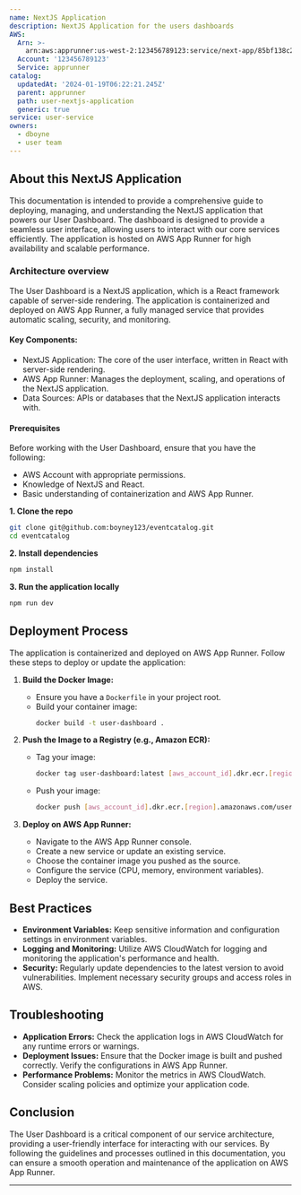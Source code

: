 ```yaml
---
name: NextJS Application
description: NextJS Application for the users dashboards
AWS:
  Arn: >-
    arn:aws:apprunner:us-west-2:123456789123:service/next-app/85bf138c24cc4cbea8d2dd4cdfd7819f
  Account: '123456789123'
  Service: apprunner
catalog:
  updatedAt: '2024-01-19T06:22:21.245Z'
  parent: apprunner
  path: user-nextjs-application
  generic: true
service: user-service
owners:
  - dboyne
  - user team
---
```



## About this NextJS Application

This documentation is intended to provide a comprehensive guide to deploying, managing, and understanding the NextJS application that powers our User Dashboard. The dashboard is designed to provide a seamless user interface, allowing users to interact with our core services efficiently. The application is hosted on AWS App Runner for high availability and scalable performance.

### Architecture overview

The User Dashboard is a NextJS application, which is a React framework capable of server-side rendering. The application is containerized and deployed on AWS App Runner, a fully managed service that provides automatic scaling, security, and monitoring.

#### Key Components:

- NextJS Application: The core of the user interface, written in React with server-side rendering.
- AWS App Runner: Manages the deployment, scaling, and operations of the NextJS application.
- Data Sources: APIs or databases that the NextJS application interacts with.


#### Prerequisites

Before working with the User Dashboard, ensure that you have the following:

- AWS Account with appropriate permissions.
- Knowledge of NextJS and React.
- Basic understanding of containerization and AWS App Runner.

**1. Clone the repo**

```sh
git clone git@github.com:boyney123/eventcatalog.git
cd eventcatalog
```

**2. Install dependencies**
```sh
npm install
```

**3. Run the application locally**
```sh
npm run dev
```


## Deployment Process

The application is containerized and deployed on AWS App Runner. Follow these steps to deploy or update the application:

1. **Build the Docker Image:**
   - Ensure you have a `Dockerfile` in your project root.
   - Build your container image:
     ```sh
     docker build -t user-dashboard .
     ```

2. **Push the Image to a Registry (e.g., Amazon ECR):**
   - Tag your image:
     ```sh
     docker tag user-dashboard:latest [aws_account_id].dkr.ecr.[region].amazonaws.com/user-dashboard:latest
     ```
   - Push your image:
     ```sh
     docker push [aws_account_id].dkr.ecr.[region].amazonaws.com/user-dashboard:latest
     ```

3. **Deploy on AWS App Runner:**
   - Navigate to the AWS App Runner console.
   - Create a new service or update an existing service.
   - Choose the container image you pushed as the source.
   - Configure the service (CPU, memory, environment variables).
   - Deploy the service.

## Best Practices

- **Environment Variables:** Keep sensitive information and configuration settings in environment variables.
- **Logging and Monitoring:** Utilize AWS CloudWatch for logging and monitoring the application's performance and health.
- **Security:** Regularly update dependencies to the latest version to avoid vulnerabilities. Implement necessary security groups and access roles in AWS.

## Troubleshooting

- **Application Errors:** Check the application logs in AWS CloudWatch for any runtime errors or warnings.
- **Deployment Issues:** Ensure that the Docker image is built and pushed correctly. Verify the configurations in AWS App Runner.
- **Performance Problems:** Monitor the metrics in AWS CloudWatch. Consider scaling policies and optimize your application code.

## Conclusion

The User Dashboard is a critical component of our service architecture, providing a user-friendly interface for interacting with our services. By following the guidelines and processes outlined in this documentation, you can ensure a smooth operation and maintenance of the application on AWS App Runner.

---



    